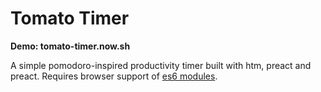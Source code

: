 # Tomato Timer

**Demo: tomato-timer.now.sh**

A simple pomodoro-inspired productivity timer built with htm, preact and preact. Requires browser support of [es6 modules](https://caniuse.com/#feat=es6-module).